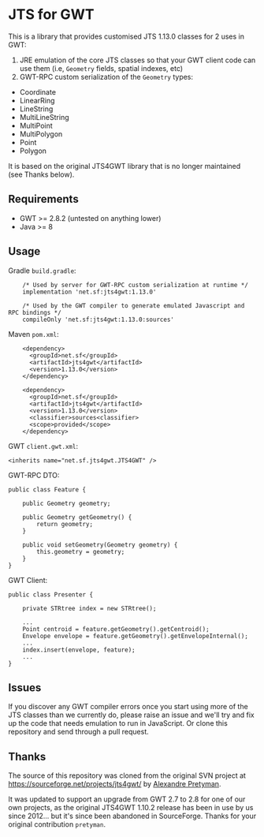 # JTS for GWT

This is a library that provides customised JTS 1.13.0 classes for 2 uses in GWT:

1. JRE emulation of the core JTS classes so that your GWT client code can use them (i.e, `Geometry` fields, spatial indexes, etc)
2. GWT-RPC custom serialization of the `Geometry` types:
 * Coordinate
 * LinearRing
 * LineString
 * MultiLineString
 * MultiPoint
 * MultiPolygon
 * Point
 * Polygon

It is based on the original JTS4GWT library that is no longer maintained (see Thanks below).

## Requirements

* GWT >= 2.8.2 (untested on anything lower)
* Java >= 8

## Usage

Gradle `build.gradle`:
```
    /* Used by server for GWT-RPC custom serialization at runtime */
    implementation 'net.sf:jts4gwt:1.13.0'
    
    /* Used by the GWT compiler to generate emulated Javascript and RPC bindings */
    compileOnly 'net.sf:jts4gwt:1.13.0:sources'
```

Maven `pom.xml`:
```
	<dependency>
	  <groupId>net.sf</groupId>
	  <artifactId>jts4gwt</artifactId>
	  <version>1.13.0</version>
	</dependency>
	
	<dependency>
	  <groupId>net.sf</groupId>
	  <artifactId>jts4gwt</artifactId>
	  <version>1.13.0</version>
	  <classifier>sources<classifier>
	  <scope>provided</scope>
	</dependency>
```

GWT `client.gwt.xml`:
```
<inherits name="net.sf.jts4gwt.JTS4GWT" />
```

GWT-RPC DTO:
```
public class Feature {

    public Geometry geometry;

    public Geometry getGeometry() {
        return geometry;
    }

    public void setGeometry(Geometry geometry) {
        this.geometry = geometry;
    }
}
```

GWT Client:
```
public class Presenter {

    private STRtree index = new STRtree();

    ...
    Point centroid = feature.getGeometry().getCentroid();
    Envelope envelope = feature.getGeometry().getEnvelopeInternal();
    ...
    index.insert(envelope, feature);
    ...
}
```

## Issues

If you discover any GWT compiler errors once you start using more of the JTS classes than we currently do, please raise an issue and we'll try and fix up the code
that needs emulation to run in JavaScript. Or clone this repository and send through a pull request.

## Thanks

The source of this repository was cloned from the original SVN project at https://sourceforge.net/projects/jts4gwt/ by [Alexandre Pretyman](https://sourceforge.net/u/pretyman/profile/).

It was updated to support an upgrade from GWT 2.7 to 2.8 for one of our own projects, as the original JTS4GWT 1.10.2 release has been in use by us since 2012... but it's since
been abandoned in SourceForge. Thanks for your original contribution `pretyman`.